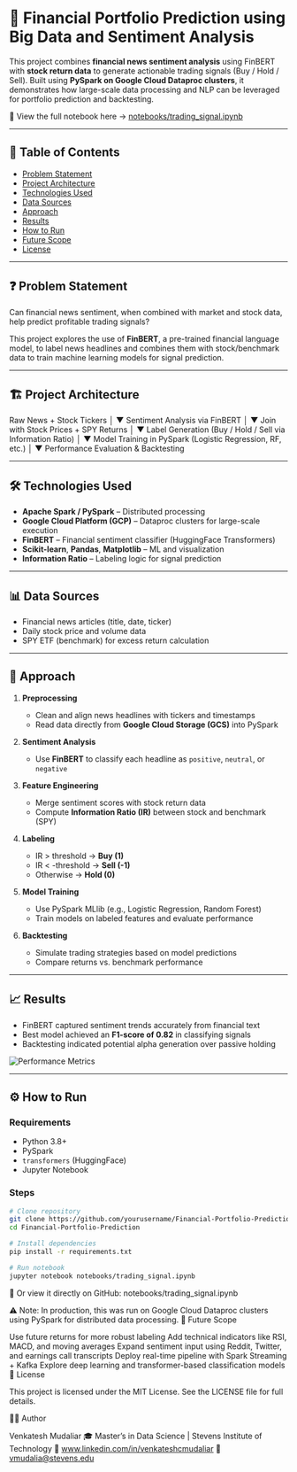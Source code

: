 # 🧠 Financial Portfolio Prediction using Big Data and Sentiment Analysis

This project combines **financial news sentiment analysis** using FinBERT with **stock return data** to generate actionable trading signals (Buy / Hold / Sell). Built using **PySpark on Google Cloud Dataproc clusters**, it demonstrates how large-scale data processing and NLP can be leveraged for portfolio prediction and backtesting.

📓 View the full notebook here → [notebooks/trading_signal.ipynb](notebooks/trading_signal.ipynb)

---

## 📌 Table of Contents
- [Problem Statement](#problem-statement)
- [Project Architecture](#project-architecture)
- [Technologies Used](#technologies-used)
- [Data Sources](#data-sources)
- [Approach](#approach)
- [Results](#results)
- [How to Run](#how-to-run)
- [Future Scope](#future-scope)
- [License](#license)

---

## ❓ Problem Statement

Can financial news sentiment, when combined with market and stock data, help predict profitable trading signals?

This project explores the use of **FinBERT**, a pre-trained financial language model, to label news headlines and combines them with stock/benchmark data to train machine learning models for signal prediction.

---

## 🏗️ Project Architecture

Raw News + Stock Tickers
│
▼
Sentiment Analysis via FinBERT
│
▼
Join with Stock Prices + SPY Returns
│
▼
Label Generation (Buy / Hold / Sell via Information Ratio)
│
▼
Model Training in PySpark (Logistic Regression, RF, etc.)
│
▼
Performance Evaluation & Backtesting



---

## 🛠️ Technologies Used
- **Apache Spark / PySpark** – Distributed processing
- **Google Cloud Platform (GCP)** – Dataproc clusters for large-scale execution
- **FinBERT** – Financial sentiment classifier (HuggingFace Transformers)
- **Scikit-learn**, **Pandas**, **Matplotlib** – ML and visualization
- **Information Ratio** – Labeling logic for signal prediction

---

## 📊 Data Sources
- Financial news articles (title, date, ticker)
- Daily stock price and volume data
- SPY ETF (benchmark) for excess return calculation

---

## 🚀 Approach

1. **Preprocessing**
   - Clean and align news headlines with tickers and timestamps
   - Read data directly from **Google Cloud Storage (GCS)** into PySpark

2. **Sentiment Analysis**
   - Use **FinBERT** to classify each headline as `positive`, `neutral`, or `negative`

3. **Feature Engineering**
   - Merge sentiment scores with stock return data
   - Compute **Information Ratio (IR)** between stock and benchmark (SPY)

4. **Labeling**
   - IR > threshold → **Buy (1)**
   - IR < -threshold → **Sell (-1)**
   - Otherwise → **Hold (0)**

5. **Model Training**
   - Use PySpark MLlib (e.g., Logistic Regression, Random Forest)
   - Train models on labeled features and evaluate performance

6. **Backtesting**
   - Simulate trading strategies based on model predictions
   - Compare returns vs. benchmark performance

---

## 📈 Results

- FinBERT captured sentiment trends accurately from financial text
- Best model achieved an **F1-score of 0.82** in classifying signals
- Backtesting indicated potential alpha generation over passive holding

![Performance Metrics](reports/performance_metrics.png)

---

## ⚙️ How to Run

### Requirements
- Python 3.8+
- PySpark
- `transformers` (HuggingFace)
- Jupyter Notebook

### Steps

```bash
# Clone repository
git clone https://github.com/yourusername/Financial-Portfolio-Prediction.git
cd Financial-Portfolio-Prediction

# Install dependencies
pip install -r requirements.txt

# Run notebook
jupyter notebook notebooks/trading_signal.ipynb
```

📂 Or view it directly on GitHub:
notebooks/trading_signal.ipynb

⚠️ Note: In production, this was run on Google Cloud Dataproc clusters using PySpark for distributed data processing.
🔮 Future Scope

Use future returns for more robust labeling
Add technical indicators like RSI, MACD, and moving averages
Expand sentiment input using Reddit, Twitter, and earnings call transcripts
Deploy real-time pipeline with Spark Streaming + Kafka
Explore deep learning and transformer-based classification models
📄 License

This project is licensed under the MIT License.
See the LICENSE file for full details.

👨‍💻 Author

Venkatesh Mudaliar
🎓 Master’s in Data Science | Stevens Institute of Technology
🔗 www.linkedin.com/in/venkateshcmudaliar
📧 vmudalia@stevens.edu
